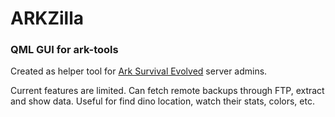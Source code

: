 ARKZilla
========

### QML GUI for ark-tools

Created as helper tool for [Ark Survival Evolved](http://www.playark.com/) server admins.

Current features are limited.
Can fetch remote backups through FTP, extract and show data.
Useful for find dino location, watch their stats, colors, etc.
